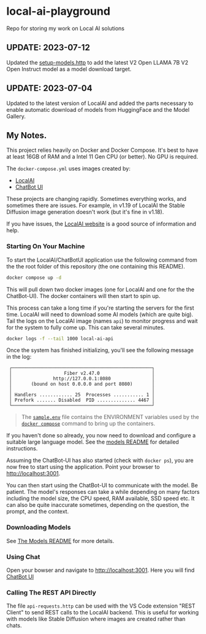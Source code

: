 # local-ai-playground

Repo for storing my work on Local AI solutions

## UPDATE: 2023-07-12

Updated the [setup-models.http](./setup-models.http) to add the latest V2 Open LLAMA 7B V2 Open Instruct model as a model download target.

## UPDATE: 2023-07-04

Updated to the latest version of LocalAI and added the parts necessary to enable automatic download of models from HuggingFace and the Model Gallery. 

## My Notes.

This project relies heavily on Docker and Docker Compose. It's best to have at least 16GB of RAM and a Intel 11 Gen CPU (or better). No GPU is required.

The `docker-compose.yml` uses images created by:

* [LocalAI](https://github.com/go-skynet/LocalAI)
* [ChatBot UI](https://github.com/mckaywrigley/chatbot-ui)

These projects are changing rapidly. Sometimes everything works, and sometimes there are issues. For example, in v1.19 of LocalAI the Stable Diffusion image generation doesn't work (but it's fine in v1.18).

If you have issues, the [LocalAI website](https://localai.io) is a good source of information and help.

### Starting On Your Machine

To start the LocalAI/ChatBotUI application use the following command from the the root folder of this repository (the one containing this README).

```bash
docker compose up -d
```

This will pull down two docker images (one for LocalAI and one for the the ChatBot-UI). The docker containers will then start to spin up. 

This process can take a long time if you're starting the servers for the first time. LocalAI will need to download some AI models (which are quite big). Tail the logs on the LocalAI image (names `api`) to monitor progress and wait for the system to fully come up. This can take several minutes.

```bash
docker logs -f --tail 1000 local-ai-api
```

Once the system has finished initializing, you'll see the following message in the log:

```text
 ┌───────────────────────────────────────────────────┐ 
 │                   Fiber v2.47.0                   │ 
 │               http://127.0.0.1:8080               │ 
 │       (bound on host 0.0.0.0 and port 8080)       │ 
 │                                                   │ 
 │ Handlers ............ 25  Processes ........... 1 │ 
 │ Prefork ....... Disabled  PID .............. 4467 │ 
 └───────────────────────────────────────────────────┘ 
```

> The [`sample.env`](.env) file contains the ENVIRONMENT variables used by the [`docker compose`](docker-compose.yaml) command to bring up the containers. 

If you haven't done so already, you now need to download and configure a suitable large language model. See the [models README](./models/README.md) for detailed instructions.

Assuming the ChatBot-UI has also started (check with `docker ps`), you are now free to start using the application. Point your browser to [http://localhost:3001](http://localhost:3001).

You can then start using the ChatBot-UI to communicate with the model. Be patient. The model's responses can take a while depending on many factors including the model size, the CPU speed, RAM available, SSD speed etc. It can also be quite inaccurate sometimes, depending on the question, the prompt, and the context.

### Downloading Models

See [The Models README](./models/README.md) for more details.

### Using Chat

Open your bowser and navigate to [http://localhost:3001](http://localhost:3001). Here you will find [ChatBot UI](https://github.com/mckaywrigley/chatbot-ui)

### Calling The REST API Directly

The file `api-requests.http` can be used with the VS Code extension "REST Client" to send REST calls to the LocalAI backend. This is useful for working with models like Stable Diffusion where images are created rather than chats.  
